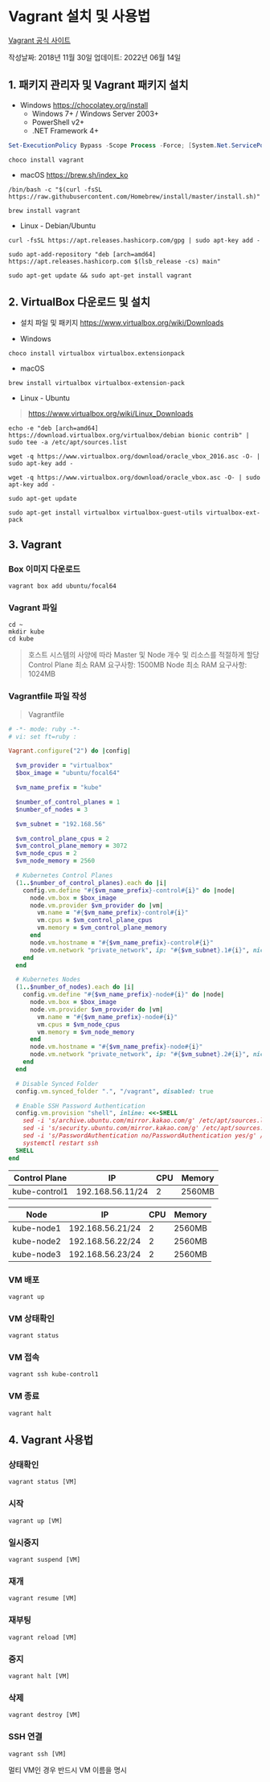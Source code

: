 # Vagrant 설치 및 사용법
[Vagrant 공식 사이트](https://www.vagrantup.com/)

작성날짜: 2018년 11월 30일
업데이트: 2022년 06월 14일

## 1. 패키지 관리자 및 Vagrant 패키지 설치

* Windows
https://chocolatey.org/install
	* Windows 7+ / Windows Server 2003+
	* PowerShell v2+
	* .NET Framework 4+
```powershell
Set-ExecutionPolicy Bypass -Scope Process -Force; [System.Net.ServicePointManager]::SecurityProtocol = [System.Net.ServicePointManager]::SecurityProtocol -bor 3072; iex ((New-Object System.Net.WebClient).DownloadString('https://chocolatey.org/install.ps1'))
```

```
choco install vagrant
```

* macOS
https://brew.sh/index_ko
```
/bin/bash -c "$(curl -fsSL https://raw.githubusercontent.com/Homebrew/install/master/install.sh)"
```

```
brew install vagrant
```

- Linux - Debian/Ubuntu
```
curl -fsSL https://apt.releases.hashicorp.com/gpg | sudo apt-key add -
```

```
sudo apt-add-repository "deb [arch=amd64] https://apt.releases.hashicorp.com $(lsb_release -cs) main"
```

```
sudo apt-get update && sudo apt-get install vagrant
```

## 2. VirtualBox 다운로드 및 설치

* 설치 파일 및 패키지
https://www.virtualbox.org/wiki/Downloads

* Windows
```
choco install virtualbox virtualbox.extensionpack
```

* macOS
```
brew install virtualbox virtualbox-extension-pack
```

* Linux - Ubuntu
> https://www.virtualbox.org/wiki/Linux_Downloads

```
echo -e "deb [arch=amd64] https://download.virtualbox.org/virtualbox/debian bionic contrib" | sudo tee -a /etc/apt/sources.list
```

```
wget -q https://www.virtualbox.org/download/oracle_vbox_2016.asc -O- | sudo apt-key add -
```

```
wget -q https://www.virtualbox.org/download/oracle_vbox.asc -O- | sudo apt-key add -
```

```
sudo apt-get update
```

```
sudo apt-get install virtualbox virtualbox-guest-utils virtualbox-ext-pack
```

## 3. Vagrant

### Box 이미지 다운로드
```
vagrant box add ubuntu/focal64
```

### Vagrant 파일
```
cd ~ 
mkdir kube
cd kube  
```

> 호스트 시스템의 사양에 따라 Master 및 Node 개수 및 리소스를 적절하게 할당
> Control Plane 최소 RAM 요구사항: 1500MB
> Node 최소 RAM 요구사항: 1024MB

### Vagrantfile 파일 작성
> Vagrantfile
```ruby
# -*- mode: ruby -*-
# vi: set ft=ruby :

Vagrant.configure("2") do |config|

  $vm_provider = "virtualbox"
  $box_image = "ubuntu/focal64"

  $vm_name_prefix = "kube"

  $number_of_control_planes = 1
  $number_of_nodes = 3

  $vm_subnet = "192.168.56"

  $vm_control_plane_cpus = 2
  $vm_control_plane_memory = 3072
  $vm_node_cpus = 2
  $vm_node_memory = 2560

  # Kubernetes Control Planes
  (1..$number_of_control_planes).each do |i|
    config.vm.define "#{$vm_name_prefix}-control#{i}" do |node|
      node.vm.box = $box_image
      node.vm.provider $vm_provider do |vm|
        vm.name = "#{$vm_name_prefix}-control#{i}"
        vm.cpus = $vm_control_plane_cpus
        vm.memory = $vm_control_plane_memory
      end
      node.vm.hostname = "#{$vm_name_prefix}-control#{i}"
      node.vm.network "private_network", ip: "#{$vm_subnet}.1#{i}", nic_type: "virtio"
    end
  end

  # Kubernetes Nodes
  (1..$number_of_nodes).each do |i|
    config.vm.define "#{$vm_name_prefix}-node#{i}" do |node|
      node.vm.box = $box_image
      node.vm.provider $vm_provider do |vm|
        vm.name = "#{$vm_name_prefix}-node#{i}"
        vm.cpus = $vm_node_cpus
        vm.memory = $vm_node_memory
      end
      node.vm.hostname = "#{$vm_name_prefix}-node#{i}"
      node.vm.network "private_network", ip: "#{$vm_subnet}.2#{i}", nic_type: "virtio"
    end
  end

  # Disable Synced Folder
  config.vm.synced_folder ".", "/vagrant", disabled: true

  # Enable SSH Password Authentication
  config.vm.provision "shell", inline: <<-SHELL
    sed -i 's/archive.ubuntu.com/mirror.kakao.com/g' /etc/apt/sources.list
    sed -i 's/security.ubuntu.com/mirror.kakao.com/g' /etc/apt/sources.list
    sed -i 's/PasswordAuthentication no/PasswordAuthentication yes/g' /etc/ssh/sshd_config
    systemctl restart ssh
  SHELL
end
```

| Control Plane      | IP               | CPU | Memory |
|--------------------|------------------|-----|--------|
| kube-control1 | 192.168.56.11/24 | 2   | 2560MB |

| Node               | IP               | CPU | Memory |
|--------------------|------------------|-----|--------|
| kube-node1         | 192.168.56.21/24 | 2   | 2560MB |
| kube-node2         | 192.168.56.22/24 | 2   | 2560MB |
| kube-node3         | 192.168.56.23/24 | 2   | 2560MB |

### VM 배포
```
vagrant up
```

### VM 상태확인
```
vagrant status
```

### VM 접속
```
vagrant ssh kube-control1
```

### VM 종료
```
vagrant halt
```

## 4. Vagrant 사용법

### 상태확인
```
vagrant status [VM]
```

### 시작
```
vagrant up [VM]
```

### 일시중지
```
vagrant suspend [VM]
```

### 재개
```
vagrant resume [VM]
```


### 재부팅
```
vagrant reload [VM]
```

### 중지
```
vagrant halt [VM]
```

### 삭제
```
vagrant destroy [VM]
```

### SSH 연결
```
vagrant ssh [VM]
```
멀티 VM인 경우 반드시 VM 이름을 명시
